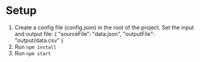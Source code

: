 # Setup
1. Create a config file (config.json) in the root of the project. Set the input and output file:
    {
      "sourceFile": "data.json",
      "outputFile": "output/data.csv"
    }
2. Run `npm install`
3. Run `npm start`